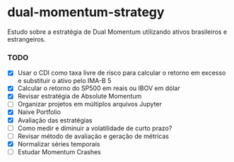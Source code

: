 # dual-momentum-strategy

Estudo sobre a estratégia de Dual Momentum utilizando ativos brasileiros e estrangeiros.

### TODO

- [X] Usar o CDI como taxa livre de risco para calcular o retorno em excesso e substituir o ativo pelo IMA-B 5
- [X] Calcular o retorno do SP500 em reais ou IBOV em dólar
- [X] Revisar estratégia de Absolute Momentum
- [ ] Organizar projetos em múltiplos arquivos Jupyter
- [X] Naive Portfolio
- [X] Avaliação das estratégias
- [ ] Como medir e diminuir a volatilidade de curto prazo? 
- [ ] Revisar método de avaliação e geração de métricas
- [X] Normalizar séries temporais
- [ ] Estudar Momentum Crashes